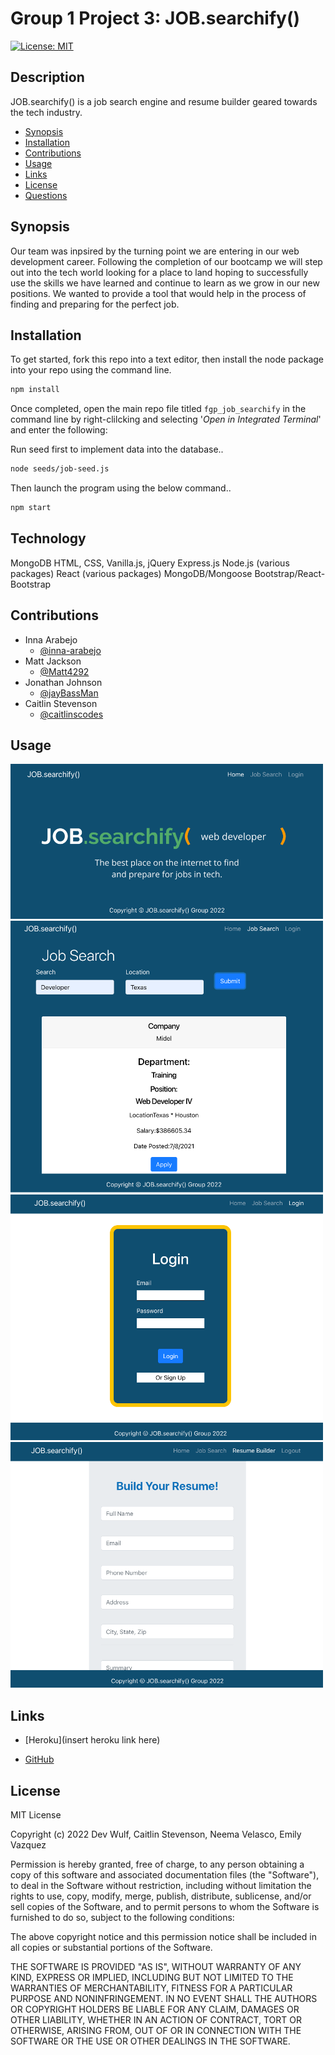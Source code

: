 # Group 1 Project 3: JOB.searchify()

[![License: MIT](https://img.shields.io/badge/License-MIT-yellow.svg)](https://opensource.org/licenses/MIT)

## Description

JOB.searchify() is a job search engine and resume builder geared towards the tech industry.

-   [Synopsis](#Synopsis)
-   [Installation](#Installation)
-   [Contributions](#Contributions)
-   [Usage](#Usage)
-   [Links](#Links)
-   [License](#License)
-   [Questions](#Questions)

## Synopsis

Our team was inpsired by the turning point we are entering in our web development career. Following the completion of our bootcamp we will step out into the tech world looking for a place to land hoping to successfully use the skills we have learned and continue to learn as we grow in our new positions. We wanted to provide a tool that would help in the process of finding and preparing for the perfect job.

## Installation

To get started, fork this repo into a text editor, then install the node package into your repo using the command line.

```bash
npm install
```

Once completed, open the main repo file titled `fgp_job_searchify` in the command line by right-clilcking and selecting '*Open in Integrated Terminal*' and enter the following:

Run seed first to implement data into the database..

```bash
node seeds/job-seed.js
```
Then launch the program using the below command..

```bash
npm start
```

## Technology

MongoDB
HTML, CSS, Vanilla.js, jQuery
Express.js
Node.js (various packages)
React (various packages)
MongoDB/Mongoose
Bootstrap/React-Bootstrap


## Contributions

- Inna Arabejo
    - [@inna-arabejo](https://github.com/inna-arabejo)
- Matt Jackson
    - [@Matt4292](https://github.com/Matt4292)
- Jonathan Johnson
    - [@jayBassMan](https://github.com/jayBassMan)
- Caitlin Stevenson
    - [@caitlinscodes](https://github.com/caitlinscodes)


## Usage

<img src="./assets/webpage1.png" width= 500px alt="splash page" />

<img src="./assets/webpage2.png" width= 500px alt="job search" />

<img src="./assets/webpage3.png" width= 500px alt="login" />

<img src="./assets/webpage4.png" width= 500px alt="resume builder" />

## Links 

- [Heroku](insert heroku link here)

- [GitHub](https://github.com/caitlinscodes/fgp_job_searchify)


## License

MIT License

Copyright (c) 2022 Dev Wulf, Caitlin Stevenson, Neema Velasco, Emily Vazquez

Permission is hereby granted, free of charge, to any person obtaining a copy
of this software and associated documentation files (the "Software"), to deal
in the Software without restriction, including without limitation the rights
to use, copy, modify, merge, publish, distribute, sublicense, and/or sell
copies of the Software, and to permit persons to whom the Software is
furnished to do so, subject to the following conditions:

The above copyright notice and this permission notice shall be included in all
copies or substantial portions of the Software.

THE SOFTWARE IS PROVIDED "AS IS", WITHOUT WARRANTY OF ANY KIND, EXPRESS OR
IMPLIED, INCLUDING BUT NOT LIMITED TO THE WARRANTIES OF MERCHANTABILITY,
FITNESS FOR A PARTICULAR PURPOSE AND NONINFRINGEMENT. IN NO EVENT SHALL THE
AUTHORS OR COPYRIGHT HOLDERS BE LIABLE FOR ANY CLAIM, DAMAGES OR OTHER
LIABILITY, WHETHER IN AN ACTION OF CONTRACT, TORT OR OTHERWISE, ARISING FROM,
OUT OF OR IN CONNECTION WITH THE SOFTWARE OR THE USE OR OTHER DEALINGS IN THE
SOFTWARE.